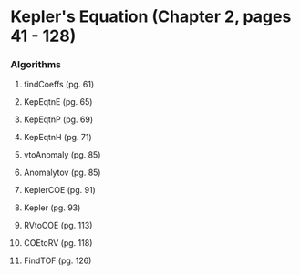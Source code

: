 # Kepler's Equation (Chapter 2, pages 41 - 128)

### Algorithms

1. findCoeffs (pg. 61)

2. KepEqtnE (pg. 65)

3. KepEqtnP (pg. 69)

4. KepEqtnH (pg. 71)

5. vtoAnomaly (pg. 85)

6. Anomalytov (pg. 85)

7. KeplerCOE (pg. 91)

8. Kepler (pg. 93)

9. RVtoCOE (pg. 113)

10. COEtoRV (pg. 118)

11. FindTOF (pg. 126)
